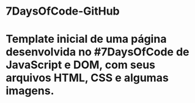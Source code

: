 # 7DaysOfCode-GitHub
# Template inicial de uma página desenvolvida no #7DaysOfCode de JavaScript e DOM, com seus arquivos HTML, CSS e algumas imagens.
